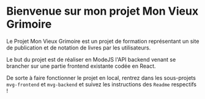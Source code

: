 # Bienvenue sur mon projet Mon Vieux Grimoire

Le Projet Mon Vieux Grimoire est un projet de formation représentant un site de publication et de notation de livres par les utilisateurs.

Le but du projet est de réaliser en ModeJS l'API backend venant se brancher sur une partie frontend existante codée en React.

De sorte à faire fonctionner le projet en local, rentrez dans les sous-projets `mvg-frontend` et `mvg-backend` et suivez les instructions des `Readme` respectifs !
